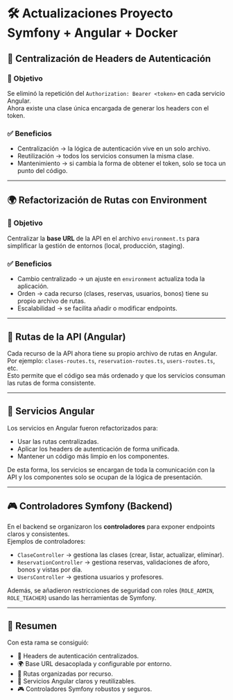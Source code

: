 # 🛠️ Actualizaciones Proyecto Symfony + Angular + Docker

## 🔑 Centralización de Headers de Autenticación

### 🎯 Objetivo
Se eliminó la repetición del `Authorization: Bearer <token>` en cada servicio Angular.  
Ahora existe una clase única encargada de generar los headers con el token.

### ✅ Beneficios
- Centralización → la lógica de autenticación vive en un solo archivo.  
- Reutilización → todos los servicios consumen la misma clase.  
- Mantenimiento → si cambia la forma de obtener el token, solo se toca un punto del código.  

---

## 🌍 Refactorización de Rutas con Environment

### 🎯 Objetivo
Centralizar la **base URL** de la API en el archivo `environment.ts` para simplificar la gestión de entornos (local, producción, staging).

### ✅ Beneficios
- Cambio centralizado → un ajuste en `environment` actualiza toda la aplicación.  
- Orden → cada recurso (clases, reservas, usuarios, bonos) tiene su propio archivo de rutas.  
- Escalabilidad → se facilita añadir o modificar endpoints.  

---

## 📌 Rutas de la API (Angular)

Cada recurso de la API ahora tiene su propio archivo de rutas en Angular.  
Por ejemplo: `clases-routes.ts`, `reservation-routes.ts`, `users-routes.ts`, etc.  
Esto permite que el código sea más ordenado y que los servicios consuman las rutas de forma consistente.  

---

## 📡 Servicios Angular

Los servicios en Angular fueron refactorizados para:  
- Usar las rutas centralizadas.  
- Aplicar los headers de autenticación de forma unificada.  
- Mantener un código más limpio en los componentes.  

De esta forma, los servicios se encargan de toda la comunicación con la API y los componentes solo se ocupan de la lógica de presentación.  

---

## 🎮 Controladores Symfony (Backend)

En el backend se organizaron los **controladores** para exponer endpoints claros y consistentes.  
Ejemplos de controladores:  
- `ClaseController` → gestiona las clases (crear, listar, actualizar, eliminar).  
- `ReservationController` → gestiona reservas, validaciones de aforo, bonos y vistas por día.  
- `UsersController` → gestiona usuarios y profesores.  

Además, se añadieron restricciones de seguridad con roles (`ROLE_ADMIN`, `ROLE_TEACHER`) usando las herramientas de Symfony.  

---

## 🚀 Resumen

Con esta rama se consiguió:  
- 🔑 Headers de autenticación centralizados.  
- 🌍 Base URL desacoplada y configurable por entorno.  
- 📌 Rutas organizadas por recurso.  
- 📡 Servicios Angular claros y reutilizables.  
- 🎮 Controladores Symfony robustos y seguros.  
